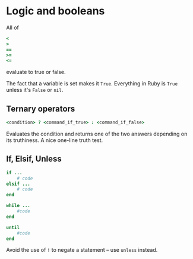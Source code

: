 # Logic and booleans

All of

```ruby
<
>
==
>=
<=
```

evaluate to true or false.

The fact that a variable is set makes it ```True```. Everything in Ruby is ```True``` unless it's ```False``` or ```nil```.

## Ternary operators

```ruby
<condition> ? <command_if_true> : <command_if_false>
```

Evaluates the condition and returns one of the two answers depending on its truthiness. A nice one-line truth test.

## If, Elsif, Unless

```ruby
if ...
	# code
elsif ...
	# code
end
```

```ruby
while ...
	#code
end
```

```ruby
until
	#code
end
```

Avoid the use of ```!``` to negate a statement – use ```unless``` instead.